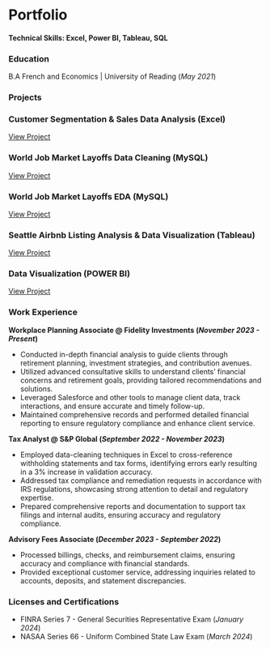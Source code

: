 # Portfolio

#### Technical Skills: Excel, Power BI, Tableau, SQL

### Education
B.A French and Economics | University of Reading (_May 2021_)

### Projects
### Customer Segmentation & Sales Data Analysis (Excel)
[View Project](https://github.com/HakeemGbehere/Interactive-Dashboard-Excel/blob/main/Excel%20Project%20Dataset.xlsx)

### World Job Market Layoffs Data Cleaning (MySQL) 
[View Project](https://github.com/HakeemGbehere/Data-Cleaning-MySQL/blob/main/DATA%20CLEANING%20World%20Layoffs.sql)

### World Job Market Layoffs EDA (MySQL)
[View Project](https://github.com/HakeemGbehere/EDA-MySQL/blob/main/Explatory%20Data%20Analysis%20World%20Layoffs.sql)

### Seattle Airbnb Listing Analysis & Data Visualization (Tableau)
[View Project](https://public.tableau.com/app/profile/hakeem.gbehere/viz/SeattleAirbnbListings2016Project/Dashboard1)

### Data Visualization (POWER BI) 
[View Project](https://www.mdpi.com/1424-8220/22/8/3048)

### Work Experience 
**Workplace Planning Associate @ Fidelity Investments (_November 2023 - Present_)**
- Conducted in-depth financial analysis to guide clients through retirement planning, investment strategies, and contribution avenues. 
- Utilized advanced consultative skills to understand clients’ financial concerns and retirement goals, providing tailored recommendations and solutions. 
- Leveraged Salesforce and other tools to manage client data, track interactions, and ensure accurate and timely follow-up. 
- Maintained comprehensive records and performed detailed financial reporting to ensure regulatory compliance and enhance client service.

**Tax Analyst @ S&P Global (_September 2022 - November 2023_)**
- Employed data-cleaning techniques in Excel to cross-reference withholding statements and tax forms, identifying errors early resulting in a 3% increase in validation accuracy.
- Addressed tax compliance and remediation requests in accordance with IRS regulations, showcasing strong attention to detail and regulatory expertise. 
- Prepared comprehensive reports and documentation to support tax filings and internal audits, ensuring accuracy and regulatory compliance. 

**Advisory Fees Associate (_December 2023 - September 2022_)**
- Processed billings, checks, and reimbursement claims, ensuring accuracy and compliance with financial standards. 
- Provided exceptional customer service, addressing inquiries related to accounts, deposits, and statement discrepancies.


### Licenses and Certifications
- FINRA Series 7 - General Securities Representative Exam (_January 2024_)
- NASAA Series 66 - Uniform Combined State Law Exam (_March 2024_)
